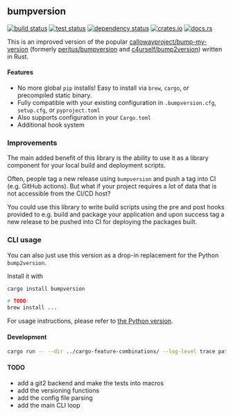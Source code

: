 ## bumpversion

[<img alt="build status" src="https://img.shields.io/github/actions/workflow/status/romnn/cargo-bumpversion/build.yaml?branch=main&label=build">](https://github.com/romnn/cargo-bumpversion/actions/workflows/build.yaml)
[<img alt="test status" src="https://img.shields.io/github/actions/workflow/status/romnn/cargo-bumpversion/test.yaml?branch=main&label=test">](https://github.com/romnn/cargo-bumpversion/actions/workflows/test.yaml)
[![dependency status](https://deps.rs/repo/github/romnn/cargo-bumpversion/status.svg)](https://deps.rs/repo/github/romnn/cargo-bumpversion)
[<img alt="crates.io" src="https://img.shields.io/crates/v/bumpversion">](https://crates.io/crates/bumpversion)
[<img alt="docs.rs" src="https://img.shields.io/docsrs/bumpversion/latest?label=docs.rs">](https://docs.rs/taski)

This is an improved version of the popular [callowayproject/bump-my-version](https://github.com/callowayproject/bump-my-version) (formerly [peritus/bumpversion](https://github.com/peritus/bumpversion) and [c4urself/bump2version](https://github.com/c4urself/bump2version)) written in Rust.

#### Features

- No more global `pip` installs! Easy to install via `brew`, `cargo`, or precompiled static binary.
- Fully compatible with your existing configuration in `.bumpversion.cfg`, `setup.cfg`, or `pyproject.toml`
- Also supports configuration in your `Cargo.toml`
- Additional hook system

### Improvements

The main added benefit of this library is the ability to use it as a library component for your local build and deployment scripts.

Often, people tag a new release using `bumpversion` and push a tag into CI (e.g. GitHub actions).
But what if your project requires a lot of data that is not accessible from the CI/CD host?

You could use this library to write build scripts using the pre and post hooks provided to e.g. build and package your application and upon success tag a new release to be pushed into CI for deploying the packages built.

### CLI usage

You can also just use this version as a drop-in replacement for the Python `bump2version`.

Install it with

```bash
cargo install bumpversion

# TODO:
brew install ...
```

For usage instructions, please refer to [the Python version](https://github.com/callowayproject/bump-my-version).

#### Development

```bash
cargo run -- --dir ../cargo-feature-combinations/ --log-level trace patch
```

#### TODO

- add a git2 backend and make the tests into macros
- add the versioning functions
- add the config file parsing
- add the main CLI loop
